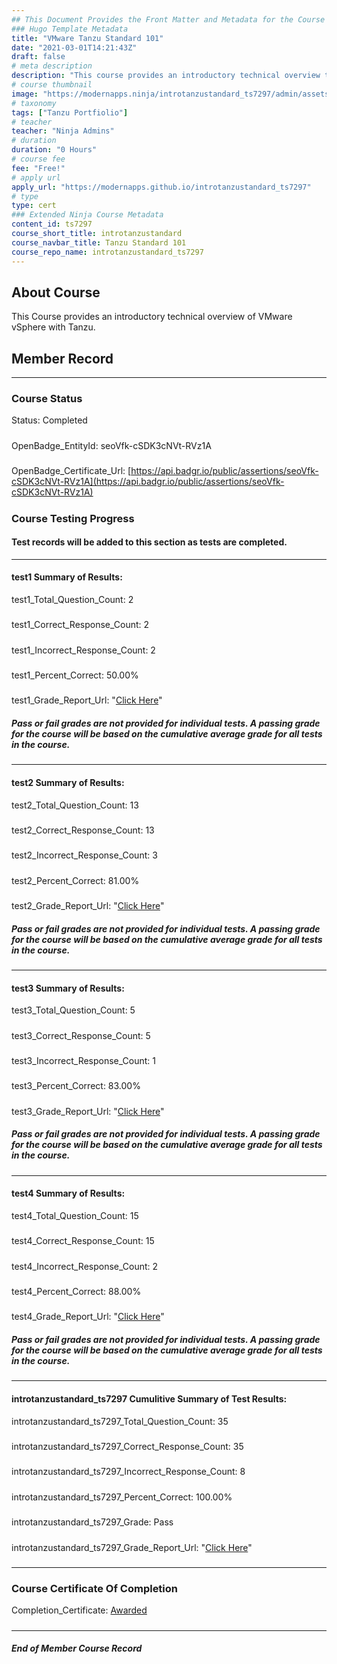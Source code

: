```yaml
---
## This Document Provides the Front Matter and Metadata for the Course Information page used in the modernapps.ninja homepage and the member profile page.
### Hugo Template Metadata
title: "VMware Tanzu Standard 101"
date: "2021-03-01T14:21:43Z"
draft: false
# meta description
description: "This course provides an introductory technical overview to VMware Tanzu Basic and Tanzu Standard"
# course thumbnail
image: "https://modernapps.ninja/introtanzustandard_ts7297/admin/assets/images/introtanzustandard_ts7297.jpg"
# taxonomy
tags: ["Tanzu Portfiolio"]
# teacher
teacher: "Ninja Admins"
# duration
duration: "0 Hours"
# course fee
fee: "Free!"
# apply url
apply_url: "https://modernapps.github.io/introtanzustandard_ts7297"
# type
type: cert
### Extended Ninja Course Metadata
content_id: ts7297
course_short_title: introtanzustandard
course_navbar_title: Tanzu Standard 101
course_repo_name: introtanzustandard_ts7297
---  
```


## About Course

This Course provides an introductory technical overview of VMware vSphere with Tanzu.

## Member Record  
---  
  
  
### Course Status  

Status: Completed
#####
OpenBadge_EntityId: seoVfk-cSDK3cNVt-RVz1A
#####
OpenBadge_Certificate_Url: [https://api.badgr.io/public/assertions/seoVfk-cSDK3cNVt-RVz1A](https://api.badgr.io/public/assertions/seoVfk-cSDK3cNVt-RVz1A)
#####




### Course Testing Progress  
#### Test records will be added to this section as tests are completed.
  
---  
#### test1 Summary of Results:  
test1_Total_Question_Count: 2
#####  
test1_Correct_Response_Count: 2
#####  
test1_Incorrect_Response_Count: 2
#####  
test1_Percent_Correct: 50.00%
#####  
test1_Grade_Report_Url: "[Click Here](https://github.com/modernappsninjas/haferch/blob/main/static/userdata/courses/introtanzustandard_ts7297/grade_report.pr449.test1.md)"
##### Pass or fail grades are not provided for individual tests. A passing grade for the course will be based on the cumulative average grade for all tests in the course.  
#####  
---  
#### test2 Summary of Results:  
test2_Total_Question_Count: 13
#####  
test2_Correct_Response_Count: 13
#####  
test2_Incorrect_Response_Count: 3
#####  
test2_Percent_Correct: 81.00%
#####  
test2_Grade_Report_Url: "[Click Here](https://github.com/modernappsninjas/haferch/blob/main/static/userdata/courses/introtanzustandard_ts7297/grade_report.pr450.test2.md)"
##### Pass or fail grades are not provided for individual tests. A passing grade for the course will be based on the cumulative average grade for all tests in the course.  
#####  
---  
#### test3 Summary of Results:  
test3_Total_Question_Count: 5
#####  
test3_Correct_Response_Count: 5
#####  
test3_Incorrect_Response_Count: 1
#####  
test3_Percent_Correct: 83.00%
#####  
test3_Grade_Report_Url: "[Click Here](https://github.com/modernappsninjas/haferch/blob/main/static/userdata/courses/introtanzustandard_ts7297/grade_report.pr451.test3.md)"
##### Pass or fail grades are not provided for individual tests. A passing grade for the course will be based on the cumulative average grade for all tests in the course.  
#####  
---  
#### test4 Summary of Results:  
test4_Total_Question_Count: 15
#####  
test4_Correct_Response_Count: 15
#####  
test4_Incorrect_Response_Count: 2
#####  
test4_Percent_Correct: 88.00%
#####  
test4_Grade_Report_Url: "[Click Here](https://github.com/modernappsninjas/haferch/blob/main/static/userdata/courses/introtanzustandard_ts7297/grade_report.pr452.test4.md)"
##### Pass or fail grades are not provided for individual tests. A passing grade for the course will be based on the cumulative average grade for all tests in the course.  
#####  
---  
#### introtanzustandard_ts7297 Cumulitive Summary of Test Results:  
introtanzustandard_ts7297_Total_Question_Count: 35  
#####  
introtanzustandard_ts7297_Correct_Response_Count: 35  
#####  
introtanzustandard_ts7297_Incorrect_Response_Count: 8 
#####  
introtanzustandard_ts7297_Percent_Correct: 100.00%  
#####  
introtanzustandard_ts7297_Grade: Pass  
#####  
introtanzustandard_ts7297_Grade_Report_Url: "[Click Here](https://github.com/modernappsninjas/haferch/blob/main/static/userdata/courses/introtanzustandard_ts7297/grade_report.pr453.introtanzustandard_ts7297.md)"
#####  
  
---  
### Course Certificate Of Completion

Completion_Certificate: [Awarded](https://api.badgr.io/public/assertions/seoVfk-cSDK3cNVt-RVz1A)
#####
---
##### End of Member Course Record